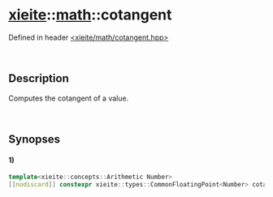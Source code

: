 # [xieite](../../xieite.md)\:\:[math](../../math.md)\:\:cotangent
Defined in header [<xieite/math/cotangent.hpp>](../../../include/xieite/math/cotagent.hpp)

&nbsp;

## Description
Computes the cotangent of a value.

&nbsp;

## Synopses
#### 1)
```cpp
template<xieite::concepts::Arithmetic Number>
[[nodiscard]] constexpr xieite::types::CommonFloatingPoint<Number> cotangent(Number value) noexcept;
```
